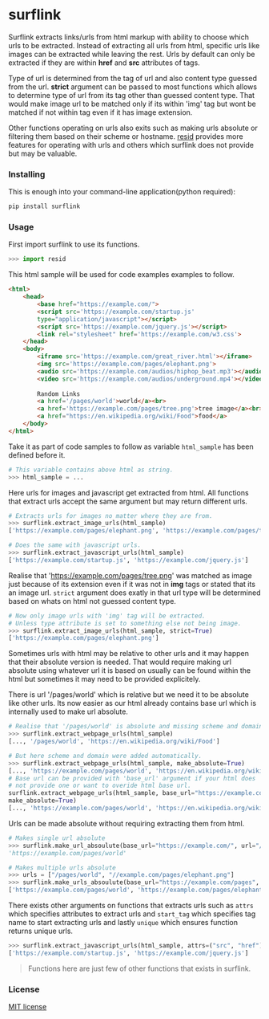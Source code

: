 # surflink
Surflink extracts links/urls from html markup with ability to choose
which urls to be extracted. Instead of extracting all urls from
html, specific urls like images can be extracted while leaving the rest.
Urls by default can only be extracted if they are within __href__ and 
__src__ attributes of tags.

Type of url is determined from the tag of url and also content type guessed
from the url. __strict__ argument can be passed to most functions which
allows to determine type of url from its tag other than guessed content type.
That would make image url to be matched only if its within 'img' tag but 
wont be matched if not within tag even if it has image extension.

Other functions operating on urls also exits such as making urls absolute
or filtering them based on their scheme or hostname. 
[resid](https://github.com/sekgobela-kevin/resid) provides more features
for operating with urls and others which surflink does not provide but
may be valuable.

### Installing
This is enough into your command-line application(python required):
```bash
pip install surflink
```

### Usage
First import surflink to use its functions.
```python
>>> import resid
```

This html sample will be used for code examples examples to follow.
```html
<html>
    <head>
        <base href="https://example.com/">
        <script src='https://example.com/startup.js' 
        type="application/javascript"></script>
        <script src='https://example.com/jquery.js'></script>
        <link rel="stylesheet" href='https://example.com/w3.css'>
    </head>
    <body>
        <iframe src='https://example.com/great_river.html'></iframe>
        <img src='https://example.com/pages/elephant.png'>
        <audio src='https://example.com/audios/hiphop_beat.mp3'></audio>
        <video src='https://example.com/audios/underground.mp4'></video>
        
        Random Links
        <a href='/pages/world'>world</a><br>
        <a href='https://example.com/pages/tree.png'>tree image</a><br>
        <a href="https://en.wikipedia.org/wiki/Food">food</a>
    </body>
</html>
```

Take it as part of code samples to follow as variable `html_sample` has been
defined before it.
```python
# This variable contains above html as string.
>>> html_sample = ...
```

Here urls for images and javascript get extracted from html. All functions
that extract urls accept the same argument but may return different urls.
```python
# Extracts urls for images no matter where they are from.
>>> surflink.extract_image_urls(html_sample)
['https://example.com/pages/elephant.png', 'https://example.com/pages/tree.png']
```
```python
# Does the same with javascript urls.
>>> surflink.extract_javascript_urls(html_sample)
['https://example.com/startup.js', 'https://example.com/jquery.js']
```

Realise that 'https://example.com/pages/tree.png' was matched as image just
because of its extension even if it was not in __img__ tags or stated that
its an image url. `strict` argument does exatly in that url type will be 
determined based on whats on html not guessed content type.
```python
# Now only image urls with 'img' tag will be extracted.
# Unless type attribute is set to something else not being image.
>>> surflink.extract_image_urls(html_sample, strict=True)
['https://example.com/pages/elephant.png']
```

Sometimes urls with html may be relative to other urls and it may happen
that their absolute version is needed. That would require making url
absolute using whatever url it is based on usually can be found within
the html but sometimes it may need to be provided explicitely.

There is url '/pages/world' which is relative but we need it to be absolute
like other urls. Its now easier as our html already contains base url which
is internally used to make url absolute.
```python
# Realise that '/pages/world' is absolute and missing scheme and domain.
>>> surflink.extract_webpage_urls(html_sample)
[..., '/pages/world', 'https://en.wikipedia.org/wiki/Food']
```
```python
# But here scheme and domain were added automatically.
>>> surflink.extract_webpage_urls(html_sample, make_absolute=True)
[..., 'https://example.com/pages/world', 'https://en.wikipedia.org/wiki/Food']
# Base url can be provided with 'base_url' argument if your html does
# not provide one or want to overide html base url.
surflink.extract_webpage_urls(html_sample, base_url="https://example.com/" 
make_absolute=True)
[..., 'https://example.com/pages/world', 'https://en.wikipedia.org/wiki/Food']
```

Urls can be made absolute without requiring extracting them from html.
```python
# Makes single url absolute
>>> surflink.make_url_absoulute(base_url="https://example.com/", url="/pages/world")
'https://example.com/pages/world'
```
```python
# Makes multiple urls absolute
>>> urls = ["/pages/world", "//example.com/pages/elephant.png"]
>>> surflink.make_urls_absoulute(base_url="https://example.com/pages", urls=urls)
['https://example.com/pages/world', 'https://example.com/pages/elephant.png']
```

There exists other arguments on functions that extracts urls such as `attrs` 
which specifies attributes to extract urls and `start_tag` which specifies
tag name to start extracting urls and lastly `unique` which ensures function
returns unique urls.
```python
>>> surflink.extract_javascript_urls(html_sample, attrs=("src", "href"), start_tag="html", strict=False)
['https://example.com/startup.js', 'https://example.com/jquery.js']
```

> Functions here are just few of other functions that exists in surflink.

### License
[MIT license](https://github.com/sekgobela-kevin/surflink/blob/main/LICENSE)

